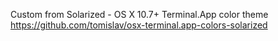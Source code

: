 Custom from Solarized - OS X 10.7+ Terminal.App color theme
https://github.com/tomislav/osx-terminal.app-colors-solarized

